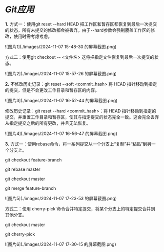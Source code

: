 # ***Git应用***

**1.** 方式一：使用git reset --hard HEAD 把工作区和暂存区都恢复到最后一次提交的状态，所有未提交的修改都会被丢弃。由于--hard参数会强制覆盖工作区的修改，使用时需考虑考虑。

![图片1](./images/2024-11-07 15-48-30 的屏幕截图.png)

方式二：使用git checkout -- <文件名> 这将把指定文件恢复到最后一次提交的状态。

![图片2](./images/2024-11-07 15-57-26 的屏幕截图.png)

**2.** 不修改历史记录：git reset --soft <commit_hash> 将 HEAD 指针移动到指定的提交，但是不会更改工作目录和暂存区的内容。

![图片3](./images/2024-11-07 16-52-44 的屏幕截图.png)

修改历史记录：git reset --hard <commit_hash>：将 HEAD 指针移动到指定的提交，并重置工作目录和暂存区，使其与指定提交的状态完全一致。这会完全丢弃从指定提交之后的所有更改，并且无法恢复。

![图片4](./images/2024-11-07 16-56-47 的屏幕截图.png)

**3.** 方式一：使用rebase命令，将一系列提交从一个分支上“复制”并“粘贴”到另一个分支上。

git checkout feature-branch

git rebase master

git checkout master

git merge feature-branch

![图片5](./images/2024-11-07 17-23-53 的屏幕截图.png)

方式二：使用 cherry-pick`命令合并特定提交，将某个分支上的特定提交合并到其他分支。

git checkout master

git cherry-pick <commit-hash>

![图片6](./images/2024-11-07 17-30-15 的屏幕截图.png)

